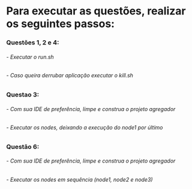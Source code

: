 # Para executar as questões, realizar os seguintes passos:

### Questões 1, 2 e 4:
###### - Executar o run.sh
###### - Caso queira derrubar aplicação executar o kill.sh

### Questao 3:
###### - Com sua IDE de preferência, limpe e construa o projeto agregador
###### - Executar os nodes, deixando a execução do node1 por último

### Questão 6:
###### - Com sua IDE de preferência, limpe e construa o projeto agregador
###### - Executar os nodes em sequência (node1, node2 e node3)
